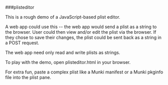###plisteditor

This is a rough demo of a JavaScript-based plist editor.

A web app could use this -- the web app would send a plist as a string to the
browser. User could then view and/or edit the plist via the browser. If they 
chose to save their changes, the plist could be sent back as a string in a POST 
request.

The web app need only read and write plists as strings.

To play with the demo, open plisteditor.html in your browser.

For extra fun, paste a complex plist like a Munki manifest or a Munki pkginfo
file into the plist pane.